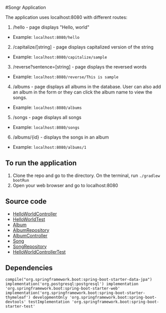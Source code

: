 #Songr Application

The application uses localhost:8080 with different routes:
1. /hello - page displays "Hello, world"
* Example: `localhost:8080/hello`
2. /capitalize/[string] - page displays capitalized version of the string
* Example: `localhost:8080/capitalize/sample`
3. /reverse?sentence=[string] - page displays the reversed words
* Example: `localhost:8080/reverse/This is sample`
4. /albums - page displays all albums in the database. User can also add an album in the form or they can click the album name to view the songs.
* Example: `localhost:8080/albums`
5. /songs - page displays all songs
* Example: `localhost:8080/songs`
6. /albums/{id} - displays the songs in an album
* Example: `localhost:8080/albums/1`


## To run the application
1. Clone the repo and go to the directory. On the terminal, run `./gradlew bootRun`
2. Open your web browser and go to localhost:8080

## Source code
* [HelloWorldController](./src/main/java/com.fern.jorie.projectlab.songr/HelloWorldController.java)
* [HelloWorldTest](./src/test/java/com.fern.jorie.projectlab.songr/HelloWorldTest.java)
* [Album](./src/test/java/com.fern.jorie.projectlab.songr/Album.java)
* [AlbumRepository](./src/test/java/com.fern.jorie.projectlab.songr/AlbumRepository.java)
* [AlbumController](./src/test/java/com.fern.jorie.projectlab.songr/AlbumController.java)
* [Song](./src/test/java/com.fern.jorie.projectlab.songr/Song.java)
* [SongRepository](./src/test/java/com.fern.jorie.projectlab.songr/SongRepository.java)
* [HelloWorldControllerTest](./src/test/java/com.fern.jorie.projectlab.songr/HelloWorldControllerTest.java)

## Dependencies
`compile("org.springframework.boot:spring-boot-starter-data-jpa")
 implementation('org.postgresql:postgresql')
 implementation 'org.springframework.boot:spring-boot-starter-web'
 implementation('org.springframework.boot:spring-boot-starter-thymeleaf')
 developmentOnly 'org.springframework.boot:spring-boot-devtools'
 testImplementation 'org.springframework.boot:spring-boot-starter-test'`